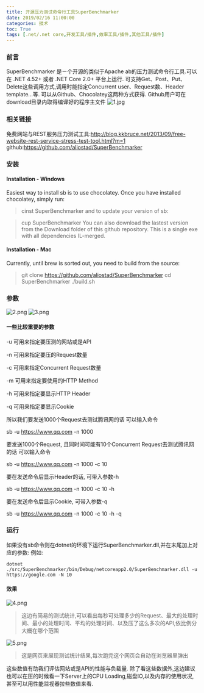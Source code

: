 ```yaml
---
title: 开源压力测试命令行工具SuperBenchmarker
date: 2019/02/16 11:00:00
categories: 技术
toc: True
tags: [.net/.net core,开发工具/插件,效率工具/插件,其他工具/插件]
---
```



### 前言
SuperBenchmarker 是ㄧ个开源的类似于Apache ab的压力测试命令行工具.可以在 .NET 4.52+ 或者 .NET Core 2.0+ 平台上运行.
可支持Get、Post、Put、Delete这些调用方式,调用时能指定Concurrent user、Request数、Header template…等.
可以从Github、Chocolatey这两种方式获得.
Github用户可在download目录内取得编译好的程序主文件
![1.jpg](1.jpg)

### 相关链接
免费网站与REST服务压力测试工具:http://blog.kkbruce.net/2013/09/free-website-rest-service-stress-test-tool.html?m=1
github:https://github.com/aliostad/SuperBenchmarker

### 安装
#### Installation - Windows
Easiest way to install sb is to use chocolatey. Once you have installed chocolatey, simply run:

> cinst SuperBenchmarker
and to update your version of sb:

> cup SuperBenchmarker
You can also download the lastest version from the Download folder of this github repository. This is a single exe with all dependencies IL-merged.

#### Installation - Mac

Currently, until brew is sorted out, you need to build from the source:

>git clone https://github.com/aliostad/SuperBenchmarker
cd SuperBenchmarker
./build.sh

### 参数
![2.png](2.png)
![3.png](3.png)

#### 一些比较重要的参数
-u 可用来指定要压测的网站或是API

-n 可用来指定要压的Request数量

-c 可用来指定Concurrent Request数量

-m 可用来指定要使用的HTTP Method

-h 可用来指定要显示HTTP Header

-q 可用来指定要显示Cookie

所以我们要发送1000个Request去测试腾讯网的话 可以输入命令

sb -u https://www.qq.com -n 1000

要发送1000个Request, 且同时间可能有10个Concurrent Request去测试腾讯网的话 可以输入命令

sb -u https://www.qq.com -n 1000 -c 10

要在发送命令后显示Header的话, 可带入参数-h

sb -u https://www.qq.com -n 1000 -c 10 -h

要在发送命令后显示Cookie, 可带入参数-q

sb -u https://www.qq.com -n 1000 -c 10 -h -q

### 运行
如果没有sb命令则在dotnet的环境下运行SuperBenchmarker.dll,并在末尾加上对应的参数:
例如:
```shell
dotnet ./src/SuperBenchmarker/bin/Debug/netcoreapp2.0/SuperBenchmarker.dll -u https://google.com -N 10
```

#### 效果
![4.png](4.png)
> 这边有简易的测试统计,可以看出每秒可处理多少的Request、最大的处理时间、最小的处理时间、平均的处理时间、以及压了这么多次的API,依比例分大概在哪个范围

![5.png](5.png)

> 这是网页来展现测试统计结果,每次跑完这个网页会自动在浏览器里弹出

这些数值有助我们评估网站或是API的性能与负载量. 除了看这些数据外,这边建议也可以在压的时候看一下Server上的CPU Loading,磁盘IO,以及内存的使用状况,甚至可以用性能监视器拉些数值来看.